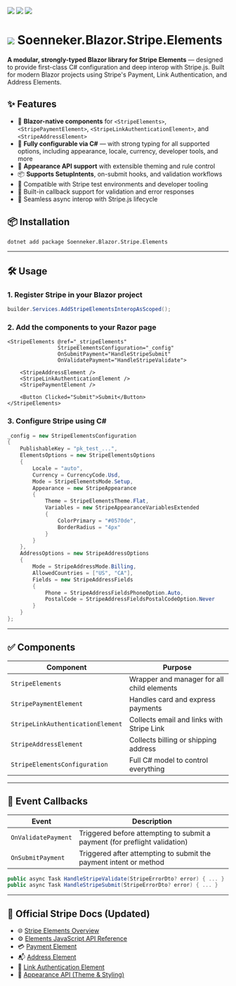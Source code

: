﻿[![](https://img.shields.io/nuget/v/soenneker.blazor.stripe.elements.svg?style=for-the-badge)](https://www.nuget.org/packages/soenneker.blazor.stripe.elements/)
[![](https://img.shields.io/github/actions/workflow/status/soenneker/soenneker.blazor.stripe.elements/publish-package.yml?style=for-the-badge)](https://github.com/soenneker/soenneker.blazor.stripe.elements/actions/workflows/publish-package.yml)
[![](https://img.shields.io/nuget/dt/soenneker.blazor.stripe.elements.svg?style=for-the-badge)](https://www.nuget.org/packages/soenneker.blazor.stripe.elements/)

# ![](https://user-images.githubusercontent.com/4441470/224455560-91ed3ee7-f510-4041-a8d2-3fc093025112.png) Soenneker.Blazor.Stripe.Elements

**A modular, strongly-typed Blazor library for Stripe Elements** — designed to provide first-class C# configuration and deep interop with Stripe.js. Built for modern Blazor projects using Stripe's Payment, Link Authentication, and Address Elements.

## ✨ Features

* 🔌 **Blazor-native components** for `<StripeElements>`, `<StripePaymentElement>`, `<StripeLinkAuthenticationElement>`, and `<StripeAddressElement>`
* 🧠 **Fully configurable via C#** — with strong typing for all supported options, including appearance, locale, currency, developer tools, and more
* 🎨 **Appearance API support** with extensible theming and rule control
* 📦 **Supports SetupIntents**, on-submit hooks, and validation workflows
* 🧪 Compatible with Stripe test environments and developer tooling
* 💬 Built-in callback support for validation and error responses
* 🔄 Seamless async interop with Stripe.js lifecycle

## 📦 Installation

```bash
dotnet add package Soenneker.Blazor.Stripe.Elements
```

---

## 🛠️ Usage

### 1. Register Stripe in your Blazor project

```csharp
builder.Services.AddStripeElementsInteropAsScoped();
```

### 2. Add the components to your Razor page

```razor
<StripeElements @ref="_stripeElements"
                StripeElementsConfiguration="_config"
                OnSubmitPayment="HandleStripeSubmit"
                OnValidatePayment="HandleStripeValidate">

    <StripeAddressElement />
    <StripeLinkAuthenticationElement />
    <StripePaymentElement />

    <Button Clicked="Submit">Submit</Button>
</StripeElements>
```

### 3. Configure Stripe using C\#

```csharp
_config = new StripeElementsConfiguration
{
    PublishableKey = "pk_test_...",
    ElementsOptions = new StripeElementsOptions
    {
        Locale = "auto",
        Currency = CurrencyCode.Usd,
        Mode = StripeElementsMode.Setup,
        Appearance = new StripeAppearance
        {
            Theme = StripeElementsTheme.Flat,
            Variables = new StripeAppearanceVariablesExtended
            {
                ColorPrimary = "#0570de",
                BorderRadius = "4px"
            }
        }
    },
    AddressOptions = new StripeAddressOptions
    {
        Mode = StripeAddressMode.Billing,
        AllowedCountries = ["US", "CA"],
        Fields = new StripeAddressFields
        {
            Phone = StripeAddressFieldsPhoneOption.Auto,
            PostalCode = StripeAddressFieldsPostalCodeOption.Never
        }
    }
};
```

---

## ✅ Components

| Component                         | Purpose                                    |
| --------------------------------- | ------------------------------------------ |
| `StripeElements`                  | Wrapper and manager for all child elements |
| `StripePaymentElement`            | Handles card and express payments          |
| `StripeLinkAuthenticationElement` | Collects email and links with Stripe Link  |
| `StripeAddressElement`            | Collects billing or shipping address       |
| `StripeElementsConfiguration`     | Full C# model to control everything        |

---

## 🔄 Event Callbacks

| Event               | Description                                                                |
| ------------------- | -------------------------------------------------------------------------- |
| `OnValidatePayment` | Triggered before attempting to submit a payment (for preflight validation) |
| `OnSubmitPayment`   | Triggered after attempting to submit the payment intent or method          |

```csharp
public async Task HandleStripeValidate(StripeErrorDto? error) { ... }
public async Task HandleStripeSubmit(StripeErrorDto? error) { ... }
```

---


## 🔗 Official Stripe Docs (Updated)

* 🌐 [Stripe Elements Overview](https://docs.stripe.com/elements)
* ⚙️ [Elements JavaScript API Reference](https://docs.stripe.com/js/element)
* 💳 [Payment Element](https://docs.stripe.com/js/element/payment_element)
* 📬 [Address Element](https://docs.stripe.com/js/element/address_element)
* 🔐 [Link Authentication Element](https://docs.stripe.com/js/element/link_authentication_element)
* 🎨 [Appearance API (Theme & Styling)](https://docs.stripe.com/elements/appearance-api)